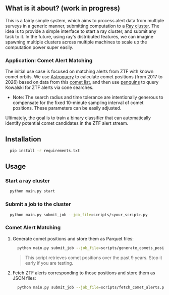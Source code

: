 ## What is it about? (work in progress)
This is a fairly simple system, which aims to process alert data from multiple surveys in a generic manner,
submitting computation to a [Ray cluster](https://www.ray.io/). The idea is to provide a simple interface
to start a ray cluster, and submit any task to it. In the future, using ray's distributed features,
we can imagine spawning multiple clusters across multiple machines to scale up the computation power super easily.

### Application: Comet Alert Matching
The initial use case is focused on matching alerts from ZTF with known comet orbits.
We use [Astroquery](https://astroquery.readthedocs.io/en/latest/) to calculate comet positions (from 2017 to 2026)
based on data from this [comet list](https://planets.ucf.edu/resources/cometlist/),
and then use [penquins](https://github.com/dmitryduev/penquins) to query Kowalski
for ZTF alerts via cone searches.

- Note: The search radius and time tolerance are intentionally generous to compensate for the fixed 10-minute
 sampling interval of comet positions. These parameters can be easily adjusted.

Ultimately, the goal is to train a binary classifier that can automatically
identify potential comet candidates in the ZTF alert stream.

## Installation
```bash
  pip install -r requirements.txt
```

## Usage

### Start a ray cluster
```bash
  python main.py start
```

### Submit a job to the cluster
```bash
  python main.py submit_job --job_file=scripts/<your_script>.py
```

### Comet Alert Matching
1. Generate comet positions and store them as Parquet files:
    ```bash
      python main.py submit_job --job_file=scripts/generate_comets_positions.py --nowait
    ```
    > This script retrieves comet positions over the past 9 years.
    > Stop it early if you are testing.

2. Fetch ZTF alerts corresponding to those positions and store them as JSON files:
    ```bash
      python main.py submit_job --job_file=scripts/fetch_comet_alerts.py
    ```
